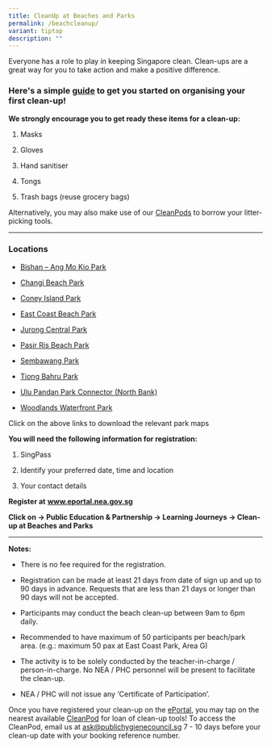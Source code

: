 ```yaml
---
title: CleanUp at Beaches and Parks
permalink: /beachcleanup/
variant: tiptap
description: ""
---
```

<p>Everyone has a role to play in keeping Singapore clean. Clean-ups are
a great way for you to take action and make a positive difference.&nbsp;</p>
<h3>Here's a simple&nbsp;<a href="/files/Initiatives/Beach cleanup/briefing_for_participants.pdf" rel="noopener noreferrer nofollow" target="_blank">guide</a>&nbsp;to get you started on organising your first clean-up!</h3>
<p><strong>We strongly encourage you to get ready these items for a clean-up:</strong>
</p>
<ol data-tight="true" class="tight">
<li>
<p>Masks</p>
</li>
<li>
<p>Gloves</p>
</li>
<li>
<p>Hand sanitiser</p>
</li>
<li>
<p>Tongs</p>
</li>
<li>
<p>Trash bags (reuse grocery bags)</p>
</li>
</ol>
<p>Alternatively, you may also make use of our <a href="https://www.publichygienecouncil.sg/resources/cleanpod" rel="noopener noreferrer nofollow" target="_blank">CleanPods</a>&nbsp;to
borrow your litter-picking tools.</p>
<hr>
<h3>Locations</h3>
<ul data-tight="true" class="tight">
<li>
<p><a href="/files/Initiatives/Beach cleanup/bishan_ang_mo_kio_park_map.pdf" rel="noopener noreferrer nofollow" target="_blank">Bishan – Ang Mo Kio Park</a>
</p>
</li>
<li>
<p><a href="/files/Initiatives/Beach cleanup/changi_beach_park_map.pdf" rel="noopener noreferrer nofollow" target="_blank">Changi Beach Park</a>
</p>
</li>
<li>
<p><a href="/files/Instruction_to_CleanPod_Coney_Island_Park_2024.pdf" rel="noopener nofollow" target="_blank">Coney Island Park</a>
</p>
</li>
<li>
<p><a href="/files/Initiatives/Beach cleanup/east_coast_park_map.pdf" rel="noopener noreferrer nofollow" target="_blank">East Coast Beach Park</a>
</p>
</li>
<li>
<p><a href="/files/Initiatives/Beach cleanup/jurong_central_park_map_updated_mar_2021.pdf" rel="noopener noreferrer nofollow" target="_blank">Jurong Central Park</a>
</p>
</li>
<li>
<p><a href="/files/Initiatives/Beach cleanup/pasir_ris_park_map_updated_mar_2021.pdf" rel="noopener noreferrer nofollow" target="_blank">Pasir Ris Beach Park</a>
</p>
</li>
<li>
<p><a href="/files/Initiatives/Beach cleanup/6_sembawang_park_map_updated_nov_2020.pdf" rel="noopener noreferrer nofollow" target="_blank">Sembawang Park</a>
</p>
</li>
<li>
<p><a href="/files/Initiatives/Beach cleanup/tiong_bahru_park_map_updated_mar_2024fa76bfcc4f194933870fc00a69ca8e45.pdf" rel="noopener noreferrer nofollow" target="_blank">Tiong Bahru Park</a>
</p>
</li>
<li>
<p><a href="/files/Initiatives/Beach cleanup/ulu_pandan_park_connector_map_updated_mar_2024.pdf" rel="noopener noreferrer nofollow" target="_blank">Ulu Pandan Park Connector (North Bank)</a>
</p>
</li>
<li>
<p><a href="/files/Initiatives/Beach cleanup/woodlands_waterfront_park_map_updated_mar_2024.pdf" rel="noopener noreferrer nofollow" target="_blank">Woodlands Waterfront Park</a>
</p>
</li>
</ul>
<p>Click on the above links to download the relevant park maps</p>
<p><strong>You will need the following information for registration:</strong>
</p>
<ol data-tight="true" class="tight">
<li>
<p>SingPass</p>
</li>
<li>
<p>Identify your preferred date, time and location</p>
</li>
<li>
<p>Your contact details</p>
</li>
</ol>
<p><strong>Register at</strong>&nbsp;<strong><a href="https://www.eportal.nea.gov.sg/" rel="noopener noreferrer nofollow" target="_blank">www.eportal.nea.gov.sg</a></strong>
</p>
<p><strong>Click on&nbsp;-&gt;&nbsp;Public Education &amp; Partnership&nbsp;-&gt;&nbsp;Learning Journeys -&gt;&nbsp;Clean-up at Beaches and Parks</strong>
</p>
<hr>
<p><strong>Notes:</strong>
</p>
<ul data-tight="true" class="tight">
<li>
<p>There is no fee required for the registration.</p>
</li>
<li>
<p>Registration can be made at least 21 days from date of sign up and up
to 90 days in advance. Requests that are less than 21 days or longer than
90 days will not be accepted.</p>
</li>
<li>
<p>Participants may conduct the beach clean-up between 9am to 6pm daily.</p>
</li>
<li>
<p>Recommended to have maximum of 50 participants per beach/park area. (e.g.:
maximum 50 pax at East Coast Park, Area G)</p>
</li>
<li>
<p>The activity is to be solely conducted by the teacher-in-charge / person-in-charge.
No NEA / PHC personnel will be present to facilitate the clean-up.&nbsp;&nbsp;</p>
</li>
<li>
<p>NEA / PHC will not issue any ‘Certificate of Participation’.</p>
</li>
</ul>
<p>Once you have registered your clean-up on the <a href="https://www.eportal.nea.gov.sg/" rel="noopener noreferrer nofollow" target="_blank">ePortal</a>, you may tap on the
nearest available <a href="/resources/cleanpod" rel="noopener noreferrer nofollow" target="_blank">CleanPod</a>&nbsp;for loan of clean-up tools!
To access the CleanPod, email us at&nbsp;<a href="mailto:ask@publichygienecouncil.sg" rel="noopener noreferrer nofollow" target="_blank">ask@publichygienecouncil.sg</a>&nbsp;7
- 10 days before your clean-up date with your booking reference number.&nbsp;</p>